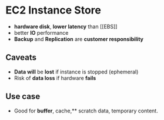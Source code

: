  # EC2 Instance Store

- **hardware disk**, **lower latency** than [[EBS]]
- better **IO** performance
- **Backup** and **Replication** are **customer responsibility**

## Caveats
- **Data will** be **lost** if instance is stopped (ephemeral)
- Risk of **data loss** if hardware **fails**

## Use case
- Good for **buffer**, cache,** scratch data, temporary content.
